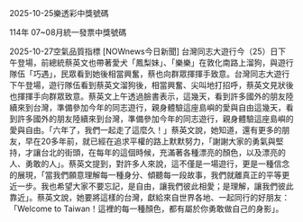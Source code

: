 
2025-10-25樂透彩中獎號碼

                                
114年 07~08月統一發票中獎號碼
                             
2025-10-27空氣品質指標
                              [NOWnews今日新聞] 台灣同志大遊行今（25）日下午登場，前總統蔡英文也帶著愛犬「鳳梨妹」、「樂樂」在敦化南路上溜狗，與遊行隊伍「巧遇」，民眾看到她後相當興奮，蔡也向群眾揮揮手致意。台灣同志大遊行下午登場，遊行隊伍看到蔡英文溜狗後，相當興奮、尖叫地打招呼，蔡英文見狀後也揮揮手向群眾致意。蔡英文上午透過臉書表示，這幾天，看到許多國外的朋友陸續來到台灣，準備參加今年的同志遊行，親身體驗這座島嶼的愛與自由這幾天，看到許多國外的朋友陸續來到台灣，準備參加今年的同志遊行，親身體驗這座島嶼的愛與自由。「六年了，我們一起走了這麼久！」蔡英文說，她知道，還有更多的朋友，早在20多年前，就已經在追求平權的路上默默努力，「謝謝大家的勇氣與堅持，才讓台北的街頭，在每年的這個時候，充滿著各種漂亮的顏色，以及漂亮的人、勇敢的人」。蔡英文提到，對許多人來說，這不僅是一場遊行，更是一種信念的展現，「當我們願意理解每一種身分、傾聽每一段故事，我們就離真正的平等更近一步。我也希望大家不要忘記，是自由，讓我們彼此相愛；是理解，讓我們彼此靠近」。蔡英文說，她要將這樣的台灣，獻給來自世界各地、一起同行的好朋友：「Welcome to Taiwan！這裡的每一種顏色，都有屬於你勇敢做自己的身影」。